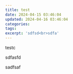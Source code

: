 ```yaml
---
title: test
date: 2024-04-15 03:46:04
updated: 2024-04-16 03:46:04
categories:
tags:
excerpt: 'sdfsd<br>sdfa'
---
```


testc

sdfasfd

sadfsaf
